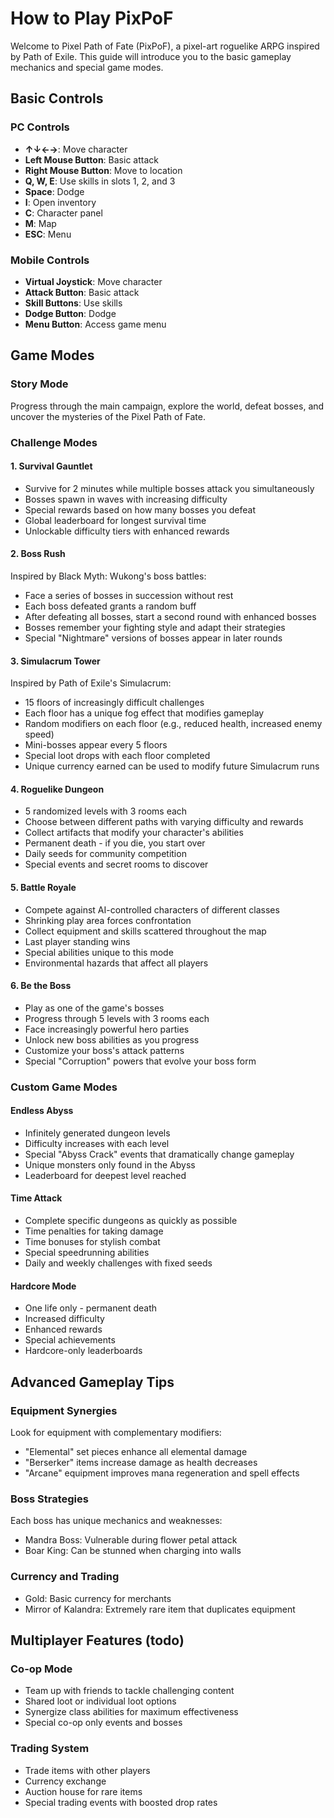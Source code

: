 # How to Play PixPoF

Welcome to Pixel Path of Fate (PixPoF), a pixel-art roguelike ARPG inspired by Path of Exile. This guide will introduce you to the basic gameplay mechanics and special game modes.

## Basic Controls

### PC Controls
- **↑↓←→**: Move character
- **Left Mouse Button**: Basic attack
- **Right Mouse Button**: Move to location
- **Q, W, E**: Use skills in slots 1, 2, and 3
- **Space**: Dodge
- **I**: Open inventory
- **C**: Character panel
- **M**: Map
- **ESC**: Menu

### Mobile Controls
- **Virtual Joystick**: Move character
- **Attack Button**: Basic attack
- **Skill Buttons**: Use skills
- **Dodge Button**: Dodge
- **Menu Button**: Access game menu

## Game Modes

### Story Mode
Progress through the main campaign, explore the world, defeat bosses, and uncover the mysteries of the Pixel Path of Fate.

### Challenge Modes

#### 1. Survival Gauntlet
- Survive for 2 minutes while multiple bosses attack you simultaneously
- Bosses spawn in waves with increasing difficulty
- Special rewards based on how many bosses you defeat
- Global leaderboard for longest survival time
- Unlockable difficulty tiers with enhanced rewards

#### 2. Boss Rush
Inspired by Black Myth: Wukong's boss battles:
- Face a series of bosses in succession without rest
- Each boss defeated grants a random buff
- After defeating all bosses, start a second round with enhanced bosses
- Bosses remember your fighting style and adapt their strategies
- Special "Nightmare" versions of bosses appear in later rounds

#### 3. Simulacrum Tower
Inspired by Path of Exile's Simulacrum:
- 15 floors of increasingly difficult challenges
- Each floor has a unique fog effect that modifies gameplay
- Random modifiers on each floor (e.g., reduced health, increased enemy speed)
- Mini-bosses appear every 5 floors
- Special loot drops with each floor completed
- Unique currency earned can be used to modify future Simulacrum runs

#### 4. Roguelike Dungeon
- 5 randomized levels with 3 rooms each
- Choose between different paths with varying difficulty and rewards
- Collect artifacts that modify your character's abilities
- Permanent death - if you die, you start over
- Daily seeds for community competition
- Special events and secret rooms to discover

#### 5. Battle Royale
- Compete against AI-controlled characters of different classes
- Shrinking play area forces confrontation
- Collect equipment and skills scattered throughout the map
- Last player standing wins
- Special abilities unique to this mode
- Environmental hazards that affect all players

#### 6. Be the Boss
- Play as one of the game's bosses
- Progress through 5 levels with 3 rooms each
- Face increasingly powerful hero parties
- Unlock new boss abilities as you progress
- Customize your boss's attack patterns
- Special "Corruption" powers that evolve your boss form

### Custom Game Modes

#### Endless Abyss
- Infinitely generated dungeon levels
- Difficulty increases with each level
- Special "Abyss Crack" events that dramatically change gameplay
- Unique monsters only found in the Abyss
- Leaderboard for deepest level reached

#### Time Attack
- Complete specific dungeons as quickly as possible
- Time penalties for taking damage
- Time bonuses for stylish combat
- Special speedrunning abilities
- Daily and weekly challenges with fixed seeds

#### Hardcore Mode
- One life only - permanent death
- Increased difficulty
- Enhanced rewards
- Special achievements
- Hardcore-only leaderboards

## Advanced Gameplay Tips

### Equipment Synergies
Look for equipment with complementary modifiers:
- "Elemental" set pieces enhance all elemental damage
- "Berserker" items increase damage as health decreases
- "Arcane" equipment improves mana regeneration and spell effects

### Boss Strategies
Each boss has unique mechanics and weaknesses:
- Mandra Boss: Vulnerable during flower petal attack
- Boar King: Can be stunned when charging into walls


### Currency and Trading
- Gold: Basic currency for merchants
- Mirror of Kalandra: Extremely rare item that duplicates equipment

## Multiplayer Features (todo)

### Co-op Mode
- Team up with friends to tackle challenging content
- Shared loot or individual loot options
- Synergize class abilities for maximum effectiveness
- Special co-op only events and bosses

### Trading System
- Trade items with other players
- Currency exchange
- Auction house for rare items
- Special trading events with boosted drop rates
